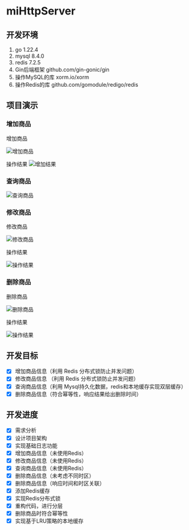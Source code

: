 # miHttpServer

## 开发环境
1. go 1.22.4
2. mysql 8.4.0
3. redis 7.2.5
4. Gin后端框架 github.com/gin-gonic/gin
5. 操作MySQL的库 xorm.io/xorm
6. 操作Redis的库 github.com/gomodule/redigo/redis

## 项目演示

### 增加商品

增加商品

![增加商品](https://pic.rmb.bdstatic.com/bjh/240627/9fc9515c0f7b4cbce0f531f4d34085d25490.png)

操作结果
![增加结果](https://pic.rmb.bdstatic.com/bjh/240627/8024b5b2976182bdb359fa87da228e876727.png)

### 查询商品

![查询商品](https://pic.rmb.bdstatic.com/bjh/240627/3fe683e4f25975b518e67be1efe8838f3754.png)

### 修改商品

修改商品

![修改商品](https://pic.rmb.bdstatic.com/bjh/240627/6251cbf66fb618f1d31bb4789ad2559e6975.png)

操作结果

![操作结果](https://pic.rmb.bdstatic.com/bjh/240627/cb16d43271926001d6bafea86c771a226841.png)

### 删除商品

删除商品

![删除商品](https://pic.rmb.bdstatic.com/bjh/240627/3f740c30e75803f63175bf8f55f72f9e5885.png)

操作结果

![操作结果](https://pic.rmb.bdstatic.com/bjh/240627/7e66db6a9047a83b3d6b245d693d10077380.png)

## 开发目标

- [x] 增加商品信息（利用 Redis 分布式锁防止并发问题）
- [x] 修改商品信息 （利用 Redis 分布式锁防止并发问题）
- [x] 查询商品信息（利用 Mysql持久化数据，redis和本地缓存实现双层缓存）
- [x] 删除商品信息（符合幂等性，响应结果给出删除时间）

## 开发进度

- [x] 需求分析
- [x] 设计项目架构
- [x] 实现基础日志功能
- [x] 增加商品信息（未使用Redis）
- [x] 修改商品信息（未使用Redis）
- [x] 查询商品信息（未使用Redis）
- [x] 删除商品信息（未考虑不同时区）
- [x] 删除商品信息（响应时间和时区关联）
- [x] 添加Redis缓存
- [x] 实现Redis分布式锁
- [x] 重构代码，进行分层
- [x] 删除商品时符合幂等性
- [x] 实现基于LRU策略的本地缓存

